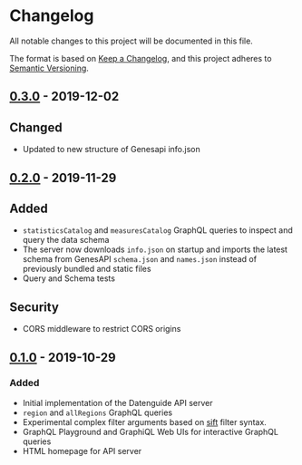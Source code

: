 # Changelog
All notable changes to this project will be documented in this file.

The format is based on [Keep a Changelog](https://keepachangelog.com/en/1.0.0/),
and this project adheres to [Semantic Versioning](https://semver.org/spec/v2.0.0.html).

## [0.3.0] - 2019-12-02

## Changed
- Updated to new structure of Genesapi info.json

## [0.2.0] - 2019-11-29

## Added
- `statisticsCatalog` and `measuresCatalog` GraphQL queries to inspect and query the data schema
- The server now downloads `info.json` on startup and imports the latest schema from GenesAPI `schema.json` and `names.json` instead of previously bundled and static files
- Query and Schema tests

## Security
- CORS middleware to restrict CORS origins

## [0.1.0] - 2019-10-29
### Added
- Initial implementation of the Datenguide API server
- `region` and `allRegions` GraphQL queries
- Experimental complex filter arguments based on [sift](https://github.com/crcn/sift.js) filter syntax. 
- GraphQL Playground and GraphiQL Web UIs for interactive GraphQL queries
- HTML homepage for API server

[Unreleased]: https://github.com/datenguide/datenguide-api/compare/v0.3.0...HEAD
[0.3.0]: https://github.com/datenguide/datenguide-api/releases/tas/v0.3.0
[0.2.0]: https://github.com/datenguide/datenguide-api/releases/tag/v0.2.0
[0.1.0]: https://github.com/datenguide/datenguide-api/releases/tag/v0.1.0
